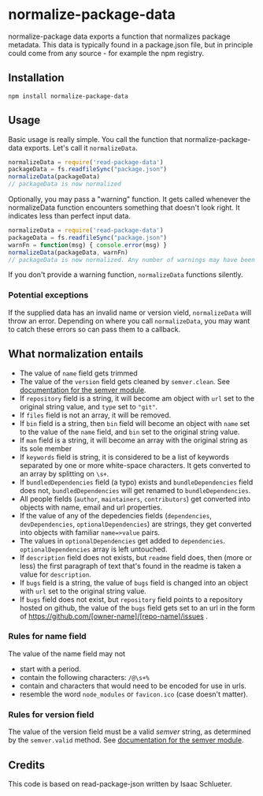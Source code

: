 # normalize-package-data

normalize-package data exports a function that normalizes package metadata. This data is typically found in a package.json file, but in principle could come from any source - for example the npm registry.

## Installation

```
npm install normalize-package-data
```

## Usage

Basic usage is really simple. You call the function that normalize-package-data exports. Let's call it `normalizeData`.

```javascript
normalizeData = require('read-package-data')
packageData = fs.readfileSync("package.json")
normalizeData(packageData)
// packageData is now normalized
```

Optionally, you may pass a "warning" function. It gets called whenever the normalizeData function encounters something that doesn't look right. It indicates less than perfect input data.

```javascript
normalizeData = require('read-package-data')
packageData = fs.readfileSync("package.json")
warnFn = function(msg) { console.error(msg) }
normalizeData(packageData, warnFn)
// packageData is now normalized. Any number of warnings may have been logged.
```

If you don't provide a warning function, `normalizeData` functions silently.

### Potential exceptions

If the supplied data has an invalid name or version vield, `normalizeData` will throw an error. Depending on where you call `normalizeData`, you may want to catch these errors so can pass them to a callback.

## What normalization entails

* The value of `name` field gets trimmed
* The value of the `version` field gets cleaned by `semver.clean`. See [documentation for the semver module](https://github.com/isaacs/node-semver).
* If `repository` field is a string, it will become am object with `url` set to the original string value, and `type` set to `"git"`.
* If `files` field is not an array, it will be removed.
* If `bin` field is a string, then `bin` field will become an object with `name` set to the value of the `name` field, and `bin` set to the original string value.
* If `man` field is a string, it will become an array with the original string as its sole member
* If `keywords` field is string, it is considered to be a list of keywords separated by one or more white-space characters. It gets converted to an array by splitting on `\s+`.
* If `bundledDependencies` field (a typo) exists and `bundleDependencies` field does not, `bundledDependencies` will get renamed to `bundleDependencies`.
* All people fields (`author`, `maintainers`, `contributors`) get converted into objects with name, email and url properties.
* If the value of any of the depedencies fields  (`dependencies`, `devDependencies`, `optionalDependencies`) are strings, they get converted into objects with familiar `name=>value` pairs.
* The values in `optionalDependencies` get added to `dependencies`. `optionalDependencies` array is left untouched.
* If `description` field does not exists, but `readme` field does, then (more or less) the first paragraph of text that's found in the readme is taken a value for `description`.
* If `bugs` field is a string, the value of `bugs` field is changed into an object with `url` set to the original string value.
* If `bugs` field does not exist, but `repository` field points to a repository hosted on github, the value of the `bugs` field gets set to an url in the form of https://github.com/[owner-name]/[repo-name]/issues .

### Rules for name field

The value of the name field may not

* start with a period.
* contain the following characters: `/@\s+%`
* contain and characters that would need to be encoded for use in urls.
* resemble the word `node_modules` or `favicon.ico` (case doesn't matter).

### Rules for version field

The value of the version field must be a valid *semver* string, as determined by the `semver.valid` method. See [documentation for the semver module](https://github.com/isaacs/node-semver).

## Credits

This code is based on read-package-json written by Isaac Schlueter.
